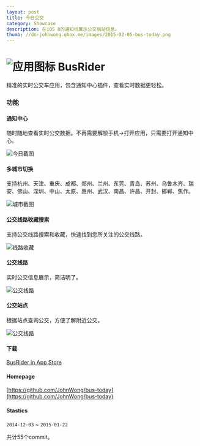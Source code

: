 ```yaml
---
layout: post
title: 今日公交
category: Showcase
description: 在iOS 8的通知栏展示公交到站信息。
thumb: //dn-johnwong.qbox.me/images/2015-02-05-bus-today.png
---
```


![应用图标](https://raw.githubusercontent.com/JohnWong/bus-today/master/Docs/icon.png) BusRider
===========

精准的实时公交车应用，包含通知中心插件，查看实时数据更轻松。

### 功能

#### 通知中心

随时随地查看实时公交数据。不再需要解锁手机->打开应用，只需要打开通知中心。

![今日截图](https://raw.githubusercontent.com/JohnWong/bus-today/master/Docs/screenshot-today.jpg)

#### 多城市切换

支持杭州、天津、重庆、成都、郑州、兰州、东莞、青岛、苏州、乌鲁木齐、瑞安、佛山、深圳、中山、太原、惠州、武汉、南昌、许昌、开封、邯郸、焦作。

![城市截图](https://raw.githubusercontent.com/JohnWong/bus-today/master/Docs/screenshot-city.jpg)

#### 公交线路收藏搜索

支持公交线路搜索和收藏，快速找到您所关注的公交线路。

![线路收藏](https://raw.githubusercontent.com/JohnWong/bus-today/master/Docs/screenshot-main.jpg)

#### 公交线路

实时公交信息展示，简洁明了。

![公交线路](https://raw.githubusercontent.com/JohnWong/bus-today/master/Docs/screenshot-line.jpg)

#### 公交站点

根据站点查询公交，方便了解附近公交。

![公交线路](https://raw.githubusercontent.com/JohnWong/bus-today/master/Docs/screenshot-stop.jpg)

#### 下载

[BusRider in App Store](https://itunes.apple.com/app/id975022341)

#### Homepage

[https://github.com/JohnWong/bus-today](https://github.com/JohnWong/bus-today)

#### Stastics

`2014-12-03` ~ `2015-01-22`

共计55个commit。